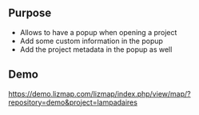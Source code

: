## Purpose

* Allows to have a popup when opening a project
* Add some custom information in the popup
* Add the project metadata in the popup as well

## Demo

https://demo.lizmap.com/lizmap/index.php/view/map/?repository=demo&project=lampadaires
